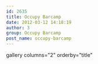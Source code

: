```yaml
---
id: 2635
title: Occupy Barcamp
date: 2012-03-12 14:18:19
author: 3
group: Occupy Barcamp
post_name: occupy-barcamp
---
```


gallery columns="2" orderby="title"